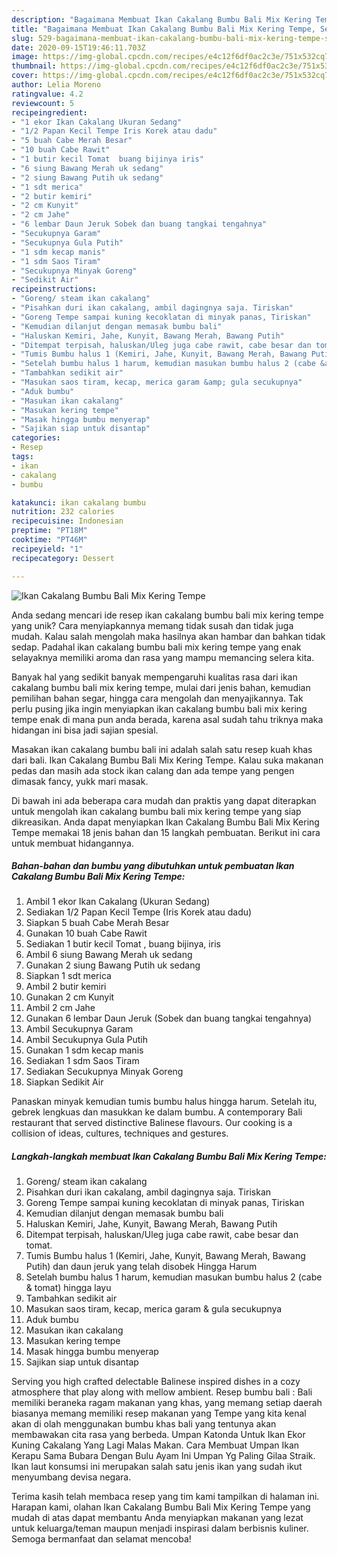 ```yaml
---
description: "Bagaimana Membuat Ikan Cakalang Bumbu Bali Mix Kering Tempe, Sempurna"
title: "Bagaimana Membuat Ikan Cakalang Bumbu Bali Mix Kering Tempe, Sempurna"
slug: 529-bagaimana-membuat-ikan-cakalang-bumbu-bali-mix-kering-tempe-sempurna
date: 2020-09-15T19:46:11.703Z
image: https://img-global.cpcdn.com/recipes/e4c12f6df0ac2c3e/751x532cq70/ikan-cakalang-bumbu-bali-mix-kering-tempe-foto-resep-utama.jpg
thumbnail: https://img-global.cpcdn.com/recipes/e4c12f6df0ac2c3e/751x532cq70/ikan-cakalang-bumbu-bali-mix-kering-tempe-foto-resep-utama.jpg
cover: https://img-global.cpcdn.com/recipes/e4c12f6df0ac2c3e/751x532cq70/ikan-cakalang-bumbu-bali-mix-kering-tempe-foto-resep-utama.jpg
author: Lelia Moreno
ratingvalue: 4.2
reviewcount: 5
recipeingredient:
- "1 ekor Ikan Cakalang Ukuran Sedang"
- "1/2 Papan Kecil Tempe Iris Korek atau dadu"
- "5 buah Cabe Merah Besar"
- "10 buah Cabe Rawit"
- "1 butir kecil Tomat  buang bijinya iris"
- "6 siung Bawang Merah uk sedang"
- "2 siung Bawang Putih uk sedang"
- "1 sdt merica"
- "2 butir kemiri"
- "2 cm Kunyit"
- "2 cm Jahe"
- "6 lembar Daun Jeruk Sobek dan buang tangkai tengahnya"
- "Secukupnya Garam"
- "Secukupnya Gula Putih"
- "1 sdm kecap manis"
- "1 sdm Saos Tiram"
- "Secukupnya Minyak Goreng"
- "Sedikit Air"
recipeinstructions:
- "Goreng/ steam ikan cakalang"
- "Pisahkan duri ikan cakalang, ambil dagingnya saja. Tiriskan"
- "Goreng Tempe sampai kuning kecoklatan di minyak panas, Tiriskan"
- "Kemudian dilanjut dengan memasak bumbu bali"
- "Haluskan Kemiri, Jahe, Kunyit, Bawang Merah, Bawang Putih"
- "Ditempat terpisah, haluskan/Uleg juga cabe rawit, cabe besar dan tomat."
- "Tumis Bumbu halus 1 (Kemiri, Jahe, Kunyit, Bawang Merah, Bawang Putih) dan daun jeruk yang telah disobek Hingga Harum"
- "Setelah bumbu halus 1 harum, kemudian masukan bumbu halus 2 (cabe &amp; tomat) hingga layu"
- "Tambahkan sedikit air"
- "Masukan saos tiram, kecap, merica garam &amp; gula secukupnya"
- "Aduk bumbu"
- "Masukan ikan cakalang"
- "Masukan kering tempe"
- "Masak hingga bumbu menyerap"
- "Sajikan siap untuk disantap"
categories:
- Resep
tags:
- ikan
- cakalang
- bumbu

katakunci: ikan cakalang bumbu 
nutrition: 232 calories
recipecuisine: Indonesian
preptime: "PT18M"
cooktime: "PT46M"
recipeyield: "1"
recipecategory: Dessert

---
```



![Ikan Cakalang Bumbu Bali Mix Kering Tempe](https://img-global.cpcdn.com/recipes/e4c12f6df0ac2c3e/751x532cq70/ikan-cakalang-bumbu-bali-mix-kering-tempe-foto-resep-utama.jpg)

Anda sedang mencari ide resep ikan cakalang bumbu bali mix kering tempe yang unik? Cara menyiapkannya memang tidak susah dan tidak juga mudah. Kalau salah mengolah maka hasilnya akan hambar dan bahkan tidak sedap. Padahal ikan cakalang bumbu bali mix kering tempe yang enak selayaknya memiliki aroma dan rasa yang mampu memancing selera kita.

Banyak hal yang sedikit banyak mempengaruhi kualitas rasa dari ikan cakalang bumbu bali mix kering tempe, mulai dari jenis bahan, kemudian pemilihan bahan segar, hingga cara mengolah dan menyajikannya. Tak perlu pusing jika ingin menyiapkan ikan cakalang bumbu bali mix kering tempe enak di mana pun anda berada, karena asal sudah tahu triknya maka hidangan ini bisa jadi sajian spesial.

Masakan ikan cakalang bumbu bali ini adalah salah satu resep kuah khas dari bali. Ikan Cakalang Bumbu Bali Mix Kering Tempe. Kalau suka makanan pedas dan masih ada stock ikan calang dan ada tempe yang pengen dimasak fancy, yukk mari masak.


Di bawah ini ada beberapa cara mudah dan praktis yang dapat diterapkan untuk mengolah ikan cakalang bumbu bali mix kering tempe yang siap dikreasikan. Anda dapat menyiapkan Ikan Cakalang Bumbu Bali Mix Kering Tempe memakai 18 jenis bahan dan 15 langkah pembuatan. Berikut ini cara untuk membuat hidangannya.

<!--inarticleads1-->

##### Bahan-bahan dan bumbu yang dibutuhkan untuk pembuatan Ikan Cakalang Bumbu Bali Mix Kering Tempe:

1. Ambil 1 ekor Ikan Cakalang (Ukuran Sedang)
1. Sediakan 1/2 Papan Kecil Tempe (Iris Korek atau dadu)
1. Siapkan 5 buah Cabe Merah Besar
1. Gunakan 10 buah Cabe Rawit
1. Sediakan 1 butir kecil Tomat , buang bijinya, iris
1. Ambil 6 siung Bawang Merah uk sedang
1. Gunakan 2 siung Bawang Putih uk sedang
1. Siapkan 1 sdt merica
1. Ambil 2 butir kemiri
1. Gunakan 2 cm Kunyit
1. Ambil 2 cm Jahe
1. Gunakan 6 lembar Daun Jeruk (Sobek dan buang tangkai tengahnya)
1. Ambil Secukupnya Garam
1. Ambil Secukupnya Gula Putih
1. Gunakan 1 sdm kecap manis
1. Sediakan 1 sdm Saos Tiram
1. Sediakan Secukupnya Minyak Goreng
1. Siapkan Sedikit Air


Panaskan minyak kemudian tumis bumbu halus hingga harum. Setelah itu, gebrek lengkuas dan masukkan ke dalam bumbu. A contemporary Bali restaurant that served distinctive Balinese flavours. Our cooking is a collision of ideas, cultures, techniques and gestures. 

<!--inarticleads2-->

##### Langkah-langkah membuat Ikan Cakalang Bumbu Bali Mix Kering Tempe:

1. Goreng/ steam ikan cakalang
1. Pisahkan duri ikan cakalang, ambil dagingnya saja. Tiriskan
1. Goreng Tempe sampai kuning kecoklatan di minyak panas, Tiriskan
1. Kemudian dilanjut dengan memasak bumbu bali
1. Haluskan Kemiri, Jahe, Kunyit, Bawang Merah, Bawang Putih
1. Ditempat terpisah, haluskan/Uleg juga cabe rawit, cabe besar dan tomat.
1. Tumis Bumbu halus 1 (Kemiri, Jahe, Kunyit, Bawang Merah, Bawang Putih) dan daun jeruk yang telah disobek Hingga Harum
1. Setelah bumbu halus 1 harum, kemudian masukan bumbu halus 2 (cabe &amp; tomat) hingga layu
1. Tambahkan sedikit air
1. Masukan saos tiram, kecap, merica garam &amp; gula secukupnya
1. Aduk bumbu
1. Masukan ikan cakalang
1. Masukan kering tempe
1. Masak hingga bumbu menyerap
1. Sajikan siap untuk disantap


Serving you high crafted delectable Balinese inspired dishes in a cozy atmosphere that play along with mellow ambient. Resep bumbu bali : Bali memiliki beraneka ragam makanan yang khas, yang memang setiap daerah biasanya memang memiliki resep makanan yang Tempe yang kita kenal akan di olah menggunakan bumbu khas bali yang tentunya akan membawakan cita rasa yang berbeda. Umpan Katonda Untuk Ikan Ekor Kuning Cakalang Yang Lagi Malas Makan. Cara Membuat Umpan Ikan Kerapu Sama Bubara Dengan Bulu Ayam Ini Umpan Yg Paling Gilaa Straik. Ikan laut konsumsi ini merupakan salah satu jenis ikan yang sudah ikut menyumbang devisa negara. 

Terima kasih telah membaca resep yang tim kami tampilkan di halaman ini. Harapan kami, olahan Ikan Cakalang Bumbu Bali Mix Kering Tempe yang mudah di atas dapat membantu Anda menyiapkan makanan yang lezat untuk keluarga/teman maupun menjadi inspirasi dalam berbisnis kuliner. Semoga bermanfaat dan selamat mencoba!

